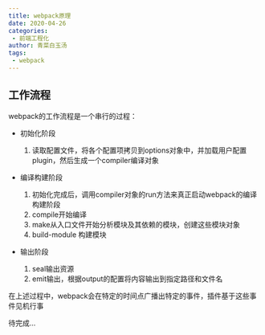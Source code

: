 ```yaml
---
title: webpack原理
date: 2020-04-26
categories:
 - 前端工程化
author: 青菜白玉汤
tags:
 - webpack
---
```


## 工作流程
webpack的工作流程是一个串行的过程：
- 初始化阶段
  1. 读取配置文件，将各个配置项拷贝到options对象中，并加载用户配置plugin，然后生成一个compiler编译对象

- 编译构建阶段
  1. 初始化完成后，调用compiler对象的run方法来真正启动webpack的编译构建阶段
  2. compile开始编译
  3. make从入口文件开始分析模块及其依赖的模块，创建这些模块对象
  4. build-module 构建模块

- 输出阶段
  1. seal输出资源
  2. emit输出，根据output的配置将内容输出到指定路径和文件名


在上述过程中，webpack会在特定的时间点广播出特定的事件，插件基于这些事件见机行事


待完成...